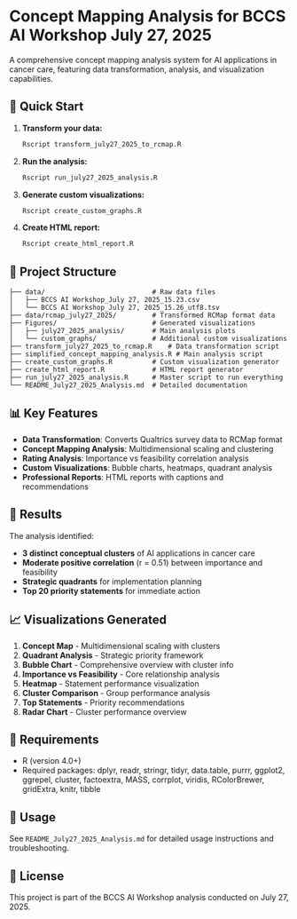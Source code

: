 # Concept Mapping Analysis for BCCS AI Workshop July 27, 2025

A comprehensive concept mapping analysis system for AI applications in cancer care, featuring data transformation, analysis, and visualization capabilities.

## 🚀 Quick Start

1. **Transform your data:**
   ```bash
   Rscript transform_july27_2025_to_rcmap.R
   ```

2. **Run the analysis:**
   ```bash
   Rscript run_july27_2025_analysis.R
   ```

3. **Generate custom visualizations:**
   ```bash
   Rscript create_custom_graphs.R
   ```

4. **Create HTML report:**
   ```bash
   Rscript create_html_report.R
   ```

## 📁 Project Structure

```
├── data/                           # Raw data files
│   ├── BCCS AI Workshop_July 27, 2025_15.23.csv
│   └── BCCS AI Workshop_July 27, 2025_15.26_utf8.tsv
├── data/rcmap_july27_2025/         # Transformed RCMap format data
├── Figures/                        # Generated visualizations
│   ├── july27_2025_analysis/       # Main analysis plots
│   └── custom_graphs/              # Additional custom visualizations
├── transform_july27_2025_to_rcmap.R    # Data transformation script
├── simplified_concept_mapping_analysis.R # Main analysis script
├── create_custom_graphs.R          # Custom visualization generator
├── create_html_report.R            # HTML report generator
├── run_july27_2025_analysis.R      # Master script to run everything
└── README_July27_2025_Analysis.md  # Detailed documentation
```

## 📊 Key Features

- **Data Transformation**: Converts Qualtrics survey data to RCMap format
- **Concept Mapping Analysis**: Multidimensional scaling and clustering
- **Rating Analysis**: Importance vs feasibility correlation analysis
- **Custom Visualizations**: Bubble charts, heatmaps, quadrant analysis
- **Professional Reports**: HTML reports with captions and recommendations

## 🎯 Results

The analysis identified:
- **3 distinct conceptual clusters** of AI applications in cancer care
- **Moderate positive correlation** (r = 0.51) between importance and feasibility
- **Strategic quadrants** for implementation planning
- **Top 20 priority statements** for immediate action

## 📈 Visualizations Generated

1. **Concept Map** - Multidimensional scaling with clusters
2. **Quadrant Analysis** - Strategic priority framework
3. **Bubble Chart** - Comprehensive overview with cluster info
4. **Importance vs Feasibility** - Core relationship analysis
5. **Heatmap** - Statement performance visualization
6. **Cluster Comparison** - Group performance analysis
7. **Top Statements** - Priority recommendations
8. **Radar Chart** - Cluster performance overview

## 🔧 Requirements

- R (version 4.0+)
- Required packages: dplyr, readr, stringr, tidyr, data.table, purrr, ggplot2, ggrepel, cluster, factoextra, MASS, corrplot, viridis, RColorBrewer, gridExtra, knitr, tibble

## 📝 Usage

See `README_July27_2025_Analysis.md` for detailed usage instructions and troubleshooting.

## 📄 License

This project is part of the BCCS AI Workshop analysis conducted on July 27, 2025.
